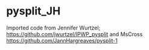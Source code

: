 # pysplit_JH
Imported code from Jennifer Wurtzel; https://github.com/jwurtzel/IPWP_pysplit and MsCross https://github.com/JannHargreaves/pysplit-1
